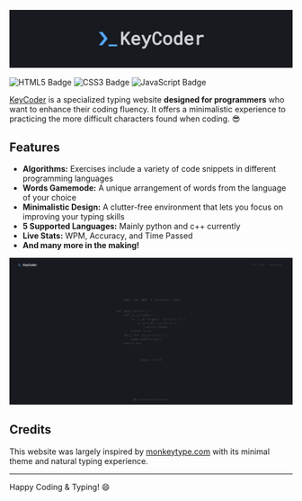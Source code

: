 ![Logo](doc/logo.png)

![HTML5 Badge](https://img.shields.io/badge/HTML5-E34F26?logo=html5&logoColor=fff&style=flat-square)
![CSS3 Badge](https://img.shields.io/badge/CSS3-1572B6?logo=css3&logoColor=fff&style=flat-square)
![JavaScript Badge](https://img.shields.io/badge/JavaScript-F7DF1E?logo=javascript&logoColor=000&style=flat-square)

[KeyCoder](https://joshuamarkle.github.io/KeyCoder/) is a specialized typing website **designed for programmers** who want to enhance their coding fluency. It offers a minimalistic experience to practicing the more difficult characters found when coding. 😎

## Features

- **Algorithms:** Exercises include a variety of code snippets in different programming languages
- **Words Gamemode:** A unique arrangement of words from the language of your choice
- **Minimalistic Design:** A clutter-free environment that lets you focus on improving your typing skills
- **5 Supported Languages:** Mainly python and c++ currently
- **Live Stats:** WPM, Accuracy, and Time Passed
- **And many more in the making!**

![Screenshot](/doc/screenshot.png)

## Credits

This website was largely inspired by [monkeytype.com](https://github.com/monkeytypegame/monkeytype) with its minimal theme and natural typing experience.

---

Happy Coding & Typing! 😄